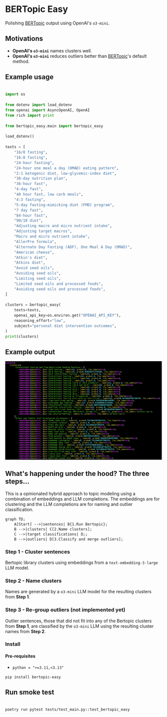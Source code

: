 # BERTopic Easy

Polishing [BERTopic](https://maartengr.github.io/BERTopic/index.html) output using OpenAI's `o3-mini`.

## Motivations

-   **OpenAI's `o3-mini`** names clusters well.
-   **OpenAI's `o3-mini`** reduces outliers better than [BERTopic](https://maartengr.github.io/BERTopic/index.html)'s default method.

## Example usage

```python

import os

from dotenv import load_dotenv
from openai import AsyncOpenAI, OpenAI
from rich import print

from bertopic_easy.main import bertopic_easy

load_dotenv()

texts = [
    "16/8 fasting",
    "16:8 fasting",
    "24-hour fasting",
    "24-hour one meal a day (OMAD) eating pattern",
    "2:1 ketogenic diet, low-glycemic-index diet",
    "30-day nutrition plan",
    "36-hour fast",
    "4-day fast",
    "40 hour fast, low carb meals",
    "4:3 fasting",
    "5-day fasting-mimicking diet (FMD) program",
    "7 day fast",
    "84-hour fast",
    "90/10 diet",
    "Adjusting macro and micro nutrient intake",
    "Adjusting target macros",
    "Macro and micro nutrient intake",
    "AllerPro formula",
    "Alternate Day Fasting (ADF), One Meal A Day (OMAD)",
    "American cheese",
    "Atkin's diet",
    "Atkins diet",
    "Avoid seed oils",
    "Avoiding seed oils",
    "Limiting seed oils",
    "Limited seed oils and processed foods",
    "Avoiding seed oils and processed foods",
]

clusters = bertopic_easy(
    texts=texts,
    openai_api_key=os.environ.get("OPENAI_API_KEY"),
    reasoning_effort="low",
    subject="personal diet intervention outcomes",
)
print(clusters)


```

## Example output

![pytest output](images/polished_clusters.png)

## What's happening under the hood? The three steps...

This is a opinionated hybrid approach to topic modeling using a combination of
embeddings and LLM completions. The embeddings are for clustering and the LLM
completions are for naming and outlier classification.

```mermaid
graph TD;
    A[Start] -->|sentences| B{1.Run Bertopic};
    B -->|clusters| C[2.Name clusters];
    C -->|target classifications| D;;
    B -->|outliers| D[3.Classify and merge outliers];
```

### Step 1 - Cluster sentences

Bertopic library clusters using embeddings from a `text-embedding-3-large` LLM model.

### Step 2 - Name clusters

Names are generated by a `o3-mini` LLM model for the resulting clusters from **Step 1**.

### Step 3 - Re-group outliers (not implemented yet)

Outlier sentences, those that did not fit into any of the Bertopic clusters
from **Step 1**, are classified by the `o3-mini` LLM using the resulting
cluster names from **Step 2**.

### Install

#### Pre-requisites

-   `python = ">=3.11,<3.13"`

```shell
pip install bertopic-easy
```

## Run smoke test

```shell

poetry run pytest tests/test_main.py::test_bertopic_easy
```
